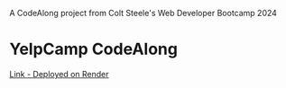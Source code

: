 A CodeAlong project from Colt Steele's Web Developer Bootcamp 2024

<div>
  <h1>YelpCamp CodeAlong</h1>
  <a href="https://sayan-yelpcamp.onrender.com"> Link - Deployed on Render </a>
</div>

